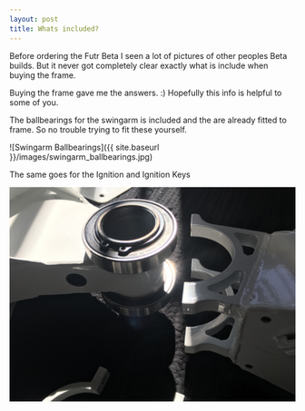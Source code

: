 ```yaml
---
layout: post
title: Whats included?
---
```

Before ordering the Futr Beta I seen a lot of pictures of other peoples Beta builds. But it never got completely clear exactly what is include when buying the frame.

Buying the frame gave me the answers. :) Hopefully this info is helpful to some of you.

The ballbearings for the swingarm is included and the are already fitted to frame. So no trouble trying to fit these yourself.

![Swingarm Ballbearings]({{ site.baseurl }}/images/swingarm_ballbearings.jpg)

The same goes for the Ignition and Ignition Keys

![Swingarm Ballbearings](/images/swingarm_ballbearings.jpg)
